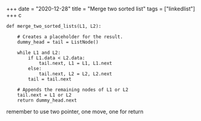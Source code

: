 +++ 
date = "2020-12-28"
title = "Merge two sorted list"
tags = ["linkedlist"]
+++
c
```
def merge_two_sorted_lists(L1, L2):

    # Creates a placeholder for the result.
    dummy_head = tail = ListNode()

    while L1 and L2:
        if L1.data < L2.data:
            tail.next, L1 = L1, L1.next
        else:
            tail.next, L2 = L2, L2.next
        tail = tail.next

    # Appends the remaining nodes of L1 or L2
    tail.next = L1 or L2
    return dummy_head.next
```
remember to use two pointer, one move, one for return
